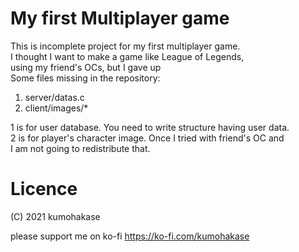 My first Multiplayer game
=====

This is incomplete project for my first multiplayer game.  
I thought I want to make a game like League of Legends,  
using my friend's OCs, but I gave up  
Some files missing in the repository:  
1. server/datas.c
2. client/images/*
 
1 is for user database. You need to write structure having user data.   
2 is for player's character image. Once I tried with friend's OC and   
I am not going to redistribute that.   

Licence
====
(C) 2021 kumohakase  

please support me on ko-fi https://ko-fi.com/kumohakase
